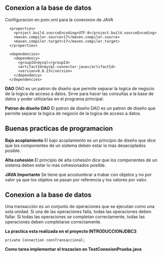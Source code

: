 ## Conexion a la base de datos 

Configuracion en pom.xml para la conexixion de JAVA
```
  <properties>
    <project.build.sourceEncoding>UTF-8</project.build.sourceEncoding>
    <maven.compiler.source>17</maven.compiler.source>
    <maven.compiler.target>17</maven.compiler.target>
  </properties>

  <dependencies>
    <dependency>
      <groupId>mysql</groupId>
      <artifactId>mysql-connector-java</artifactId>
      <version>8.0.23</version>
    </dependency>
  </dependencies>

```


**DAO**
DAO es un patron de diseño que permite separar la logica de negocio de la logica de acceso a datos. 
Sirve para hacer las consultas a la base de datos y poder utilizarlas en el programa principal.

**Patron de diseño DAO**
El patron de diseño DAO es un patron de diseño que permite separar la logica de negocio de la logica de acceso a datos.

## Buenas practicas de programacion

**Bajo acoplamiento**
El bajo acoplamiento es un principio de diseño que dice que los componentes de un sistema deben estar lo mas desacoplados posible.

**Alta cohesión**
El principio de alta cohesión dice que los componentes de un sistema deben estar lo mas cohesionados posible.

**JAVA Importante**
Se tiene que acostumbrar a trabar con objetos y no por valor ya que los objetos se pasan por referencia y los valores por valor.

## Conexion a la base de datos 

Una transacción es un conjunto de operaciones que se ejecutan como una sola unidad. Si una de las operaciones falla, todas las operaciones deben fallar. Si todas las operaciones se completan correctamente, todas las operaciones deben completarse correctamente.

**La practica esta realizada en el proyecto INTRODUCCIONJDBC3**
```
private Connection connTransaccional;
```

**Como tarea implementar el trazacion en TestConexionPrueba.java**
